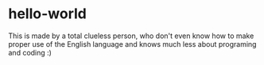 # hello-world
This is made by a total clueless person, who don't even know how to make proper use of the English language and knows much less about programing and coding :)

